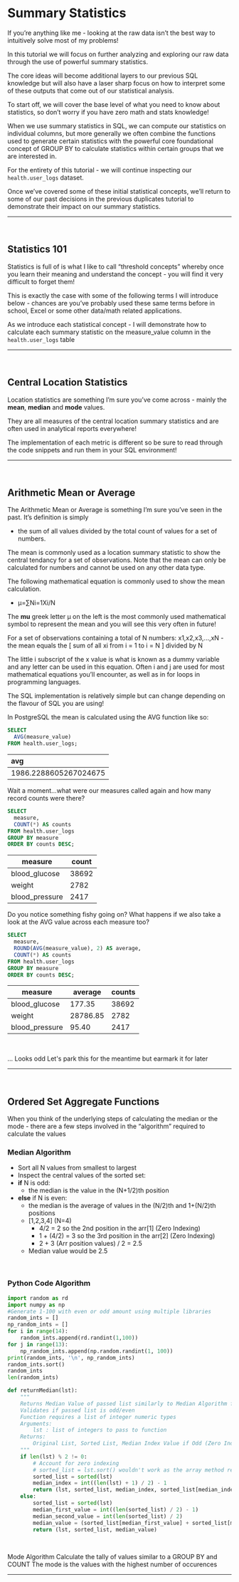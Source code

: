 # Summary Statistics

If you’re anything like me - looking at the raw data isn’t the best way to intuitively solve most of my problems!

In this tutorial we will focus on further analyzing and exploring our raw data through the use of powerful summary statistics.

The core ideas will become additional layers to our previous SQL knowledge but will also have a laser sharp focus on how to interpret some of these outputs that come out of our statistical analysis.

To start off, we will cover the base level of what you need to know about statistics, so don’t worry if you have zero math and stats knowledge!

When we use summary statistics in SQL, we can compute our statistics on individual columns, but more generally we often combine the functions used to generate certain statistics with the powerful core foundational concept of GROUP BY to calculate statistics within certain groups that we are interested in.

For the entirety of this tutorial - we will continue inspecting our `health.user_logs` dataset.

Once we’ve covered some of these initial statistical concepts, we’ll return to some of our past decisions in the previous duplicates tutorial to demonstrate their impact on our summary statistics.

___
<br>

## Statistics 101
Statistics is full of is what I like to call “threshold concepts” whereby once you learn their meaning and understand the concept - you will find it very difficult to forget them!

This is exactly the case with some of the following terms I will introduce below - chances are you’ve probably used these same terms before in school, Excel or some other data/math related applications.

As we introduce each statistical concept - I will demonstrate how to calculate each summary statistic on the measure_value column in the   `health.user_logs` table

___

<br>

## Central Location Statistics

Location statistics are something I’m sure you’ve come across - mainly the **mean**, **median** and **mode** values.

They are all measures of the central location summary statistics and are often used in analytical reports everywhere!

The implementation of each metric is different so be sure to read through the code snippets and run them in your SQL environment!


___
<br>

## Arithmetic Mean or Average

The Arithmetic Mean or Average is something I’m sure you’ve seen in the past. It’s definition is simply 
* the sum of all values divided by the total count of values for a set of numbers.

The mean is commonly used as a location summary statistic to show the central tendancy for a set of observations. Note that the mean can only be calculated for numbers and cannot be used on any other data type.

The following mathematical equation is commonly used to show the mean calculation.

* μ=∑Ni=1Xi/N


The **mu** greek letter μ on the left is the most commonly used mathematical symbol to represent the mean and you will see this very often in future!

For a set of observations containing a total of N numbers: x1,x2,x3,...,xN - the mean equals the [ sum of all xi from i = 1 to i = N ] divided by N

The little i subscript of the x value is what is known as a dummy variable and any letter can be used in this equation. Often i and j are used for most mathematical equations you’ll encounter, as well as in for loops in programming languages.

The SQL implementation is relatively simple but can change depending on the flavour of SQL you are using!

In PostgreSQL the mean is calculated using the AVG function like so:

```sql
SELECT
  AVG(measure_value)
FROM health.user_logs;
```

| avg |
|:---|
|1986.2288605267024675|

Wait a moment…what were our measures called again and how many record counts were there?
```sql
SELECT
  measure,
  COUNT(*) AS counts
FROM health.user_logs
GROUP BY measure
ORDER BY counts DESC;
```
|measure|count|
|----|-----|
|blood_glucose| 38692|
|weight|2782|
|blood_pressure|2417|

Do you notice something fishy going on? What happens if we also take a look at the AVG value across each measure too?

```sql
SELECT
  measure,
  ROUND(AVG(measure_value), 2) AS average,
  COUNT(*) AS counts
FROM health.user_logs
GROUP BY measure
ORDER BY counts DESC;
```

|measure|average|counts|
|----|-----|-----|
|blood_glucose| 177.35|38692|
|weight|28786.85|2782|
|blood_pressure|95.40|2417|

<br>

... Looks odd
Let's park this for the meantime but earmark it for later


___
<br>

## Ordered Set Aggregate Functions
When you think of the underlying steps of calculating the median or the mode - there are a few steps involved in the “algorithm” required to calculate the values 

### Median Algorithm
*   Sort all N values from smallest to largest
*   Inspect the central values of the sorted set:
* **if** N is odd:
    + the median is the value in the (N+1/2)th position   
* **else** if N is even:
    + the median is the average of values in the (N/2)th and 1+(N/2)th positions
    + [1,2,3,4] (N=4)
        + 4/2 = 2 so the 2nd position in the arr[1] (Zero Indexing)
        + 1 + (4/2) = 3 so the 3rd position in the arr[2] (Zero Indexing)
        + 2 + 3 (Arr position values) / 2 = 2.5 
    + Median value would be 2.5

<br>

### Python Code Algorithm
```python
import random as rd
import numpy as np
#Generate 1-100 with even or odd amount using multiple libraries
random_ints = []
np_random_ints = []
for i in range(14):
    random_ints.append(rd.randint(1,100))
for j in range(13):
    np_random_ints.append(np.random.randint(1, 100))
print(random_ints, '\n', np_random_ints)
random_ints.sort()
random_ints
len(random_ints)

def returnMedian(lst):
    """ 
    Returns Median Value of passed list similarly to Median Algorithm for SQL query below
    Validates if passed list is odd/even 
    Function requires a list of integer numeric types
    Arguments:
        lst : list of integers to pass to function
    Returns:
        Original List, Sorted List, Median Index Value if Odd (Zero Indexing Accounted For), Median Value of Passed List
    """
    if len(lst) % 2 != 0:
        # Account for zero indexing 
        # sorted_list = lst.sort() wouldn't work as the array method returns a nonetype and mutates the list in place
        sorted_list = sorted(lst)
        median_index = int((len(lst) + 1) / 2) - 1
        return (lst, sorted_list, median_index, sorted_list[median_index])
    else:
        sorted_list = sorted(lst)
        median_first_value = int((len(sorted_list) / 2) - 1)
        median_second_value = int(len(sorted_list) / 2)
        median_value = (sorted_list[median_first_value] + sorted_list[median_second_value]) / 2
        return (lst, sorted_list, median_value)
```
<br>

Mode Algorithm
Calculate the tally of values similar to a GROUP BY and COUNT
The mode is the values with the highest number of occurences


___